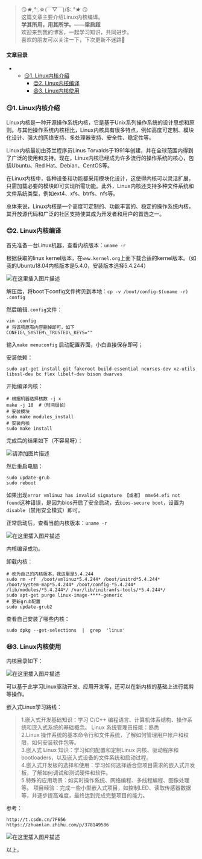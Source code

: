 







> 
> 😏*★,°*:.☆(￣▽￣)/$:*.°★* 😏  
>  这篇文章主要介绍Linux内核编译。  
>  **学其所用，用其所学。——梁启超**  
>  欢迎来到我的博客，一起学习知识，共同进步。  
>  喜欢的朋友可以关注一下，下次更新不迷路🥞
> 
> 
> 




#### 文章目录


* + [:smirk:1. Linux内核介绍](#smirk1_Linux_7)
	+ [:blush:2. Linux内核编译](#blush2_Linux_15)
	+ [:satisfied:3. Linux内核使用](#satisfied3_Linux_83)




### 😏1. Linux内核介绍


Linux内核是一种开源操作系统内核，它是基于Unix系列操作系统的设计思想和原则。与其他操作系统内核相比，Linux内核具有很多特点，例如高度可定制、模块化设计、强大的网络支持、多处理器支持、安全性、稳定性等。


Linux内核最初由芬兰程序员Linus Torvalds于1991年创建，并在全球范围内得到了广泛的使用和支持。现在，Linux内核已经成为许多流行的操作系统的核心，包括Ubuntu、Red Hat、Debian、CentOS等。


在Linux内核中，各种设备和功能都采用模块化设计，这使得内核可以灵活扩展，只需加载必要的模块即可实现所需功能。此外，Linux内核还支持多种文件系统和文件系统类型，例如ext4、xfs、btrfs、nfs等。


总体来说，Linux内核是一个高度可定制的、功能丰富的、稳定的操作系统内核，其开放源代码和广泛的社区支持使其成为开发者和用户的首选之一。


### 😊2. Linux内核编译


首先准备一台Linux机器，查看内核版本：`uname -r`


根据获取的linux kernel版本，在`www.kernel.org`上面下载合适的kernel版本。（如我的Ubuntu18.04内核版本是5.4.0，安装版本选择5.4.244）


![在这里插入图片描述](https://img-blog.csdnimg.cn/5ed3aec436864b319305262812db2d18.png)


解压后，将boot下config文件拷贝到本地：`cp -v /boot/config-$(uname -r) .config`


然后编辑`.config`文件：



```
vim .config
# 将该项原有内容删掉即可，如下
CONFIG\_SYSTEM\_TRUSTED\_KEYS=""

```

输入`make menuconfig` 启动配置界面，小白直接保存即可；


安装依赖：



```
sudo apt-get install git fakeroot build-essential ncurses-dev xz-utils libssl-dev bc flex libelf-dev bison dwarves

```

开始编译内核：



```
# 根据机器选择核数 -j x
make -j 10	#（时间很长）
# 安装模块
sudo make modules_install
# 安装内核
sudo make install

```

完成后的结果如下（不容易呀）：


![请添加图片描述](https://img-blog.csdnimg.cn/6239ac6ec093425b9a2755baa530caef.png)


然后重启电脑：



```
sudo update-grub
sudo reboot

```

如果出现`error vmlinuz has invalid signature 【或者】 mmx64.efi not found`这种错误，是因为bios开启了安全启动，去`bios-secure boot`，设置为`disable`（禁用安全模式）即可。


正常启动后，查看当前内核版本：`uname -r`


![在这里插入图片描述](https://img-blog.csdnimg.cn/735c1d530811435fb747997bbdf5a123.png)


内核编译成功。


卸载内核：



```
# 改为自己的内核版本，我这里是5.4.244
sudo rm -rf  /boot/vmlinuz*5.4.244* /boot/initrd*5.4.244* /boot/System-map*5.4.244* /boot/config-*5.4.244* /lib/modules/*5.4.244*/ /var/lib/initramfs-tools/*5.4.244*/
sudo apt-get purge linux-image-****-generic
# 更新grub配置
sudo update-grub2

```

查看自己安装了哪些内核：



```
sudo dpkg --get-selections  |  grep  'linux'

```

### 😆3. Linux内核使用


内核目录如下：


![在这里插入图片描述](https://img-blog.csdnimg.cn/06cad79fb55f4bbab447968ea266ed80.png)


可以基于此学习Linux驱动开发、应用开发等，还可以在新内核的基础上进行裁剪等操作。


嵌入式Linux学习路线：



> 
> 1.嵌入式开发基础知识：学习 C/C++ 编程语言、计算机体系结构、操作系统和嵌入式系统的基础概念。 Linux 系统管理员技能：熟悉  
>  2.Linux 操作系统的基本命令行和文件系统，了解如何管理用户帐户和权限，如何安装软件包等。  
>  3.嵌入式 Linux 知识：学习如何配置和定制Linux 内核、驱动程序和 bootloaders，以及嵌入式设备的文件系统和启动过程。  
>  4.嵌入式开发板的选择和使用：学习如何选择适合您项目需求的嵌入式开发板，了解如何调试和测试硬件和软件。  
>  5.特殊的应用场景：如实时操作系统、网络编程、多线程编程、图像处理等。 项目经验：完成一些小型嵌入式项目，如控制LED、读取传感器数据等，并逐步提高难度，最终达到完成完整项目的能力。
> 
> 
> 


参考：



```
http://t.csdn.cn/7F656
https://zhuanlan.zhihu.com/p/378149586

```

![在这里插入图片描述](https://img-blog.csdnimg.cn/6567c240f1b5443ab60e194d3ffe3803.png)


以上。






